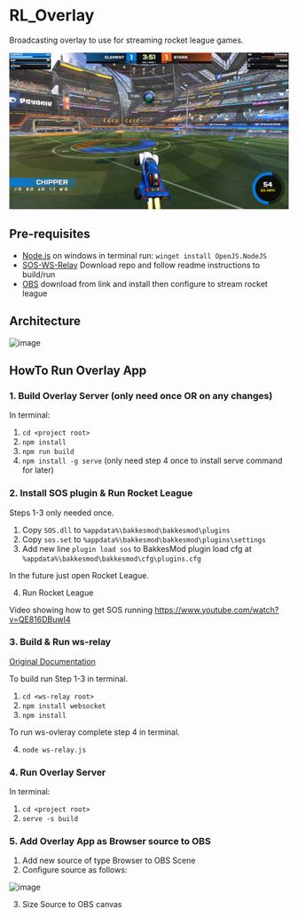 # RL_Overlay
 Broadcasting overlay to use for streaming rocket league games.

![screen shot](/screenshot.png?raw=true "Overlay Example")

## Pre-requisites

- [Node.js](https://nodejs.org/en/) 
on windows in terminal run: `winget install OpenJS.NodeJS`
- [SOS-WS-Relay](https://gitlab.com/bakkesplugins/sos/sos-ws-relay/-/tree/master)
Download repo and follow readme instructions to build/run
- [OBS](https://obsproject.com/download)
download from link and install then configure to stream rocket league

## Architecture
![image](https://user-images.githubusercontent.com/118381/221242728-42a86089-7e9a-43d0-945e-c946259baac5.png)

## HowTo Run Overlay App
### 1. Build Overlay Server (only need once OR on any changes)
In terminal:
1. `cd <project root>`
2. `npm install`
3. `npm run build`
4. `npm install -g serve` (only need step 4 once to install serve command for later)

### 2. Install SOS plugin & Run Rocket League
Steps 1-3 only needed once.
1. Copy `SOS.dll` to `%appdata%\bakkesmod\bakkesmod\plugins`
2. Copy `sos.set` to `%appdata%\bakkesmod\bakkesmod\plugins\settings`
3. Add new line `plugin load sos` to BakkesMod plugin load cfg at `%appdata%\bakkesmod\bakkesmod\cfg\plugins.cfg`

In the future just open Rocket League.

4. Run Rocket League

Video showing how to get SOS running 
https://www.youtube.com/watch?v=QE816DBuwI4

### 3. Build & Run ws-relay
[Original Documentation](https://gitlab.com/bakkesplugins/sos/sos-ws-relay/-/blob/master/README.md)

To build run Step 1-3 in terminal.
1. `cd <ws-relay root>`
2. `npm install websocket`
3. `npm install`

To run ws-ovleray complete step 4 in terminal.

4. `node ws-relay.js`

### 4. Run Overlay Server
In terminal:
1. `cd <project root>`
2. `serve -s build`

### 5. Add Overlay App as Browser source to OBS
1. Add new source of type Browser to OBS Scene
2. Configure source as follows:

![image](https://user-images.githubusercontent.com/118381/220740126-cbef0e81-4d6f-45be-90e4-c4cd0cf7b544.png)

3. Size Source to OBS canvas
